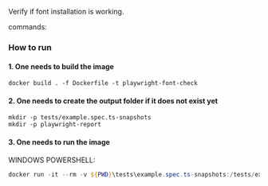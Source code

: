 Verify if font installation is working.

commands:

### How to run

#### 1. One needs to build the image

```
docker build . -f Dockerfile -t playwright-font-check
```

#### 2. One needs to create the output folder if it does not exist yet

```
mkdir -p tests/example.spec.ts-snapshots
mkdir -p playwright-report
```

#### 3. One needs to run the image

WINDOWS POWERSHELL:
```powershell
docker run -it --rm -v ${PWD}\tests\example.spec.ts-snapshots:/tests/example.spec.ts-snapshots -v ${PWD}\playwright-report:/playwright-report playwright-font-check
```